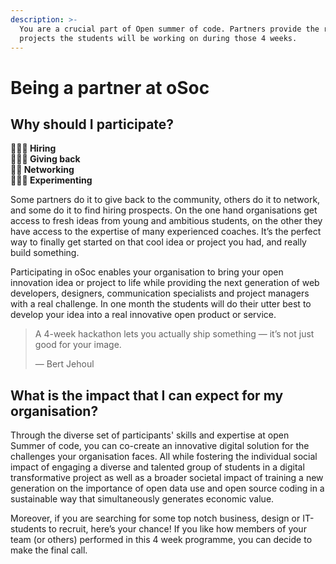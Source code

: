```yaml
---
description: >-
  You are a crucial part of Open summer of code. Partners provide the real-world
  projects the students will be working on during those 4 weeks.
---
```


# Being a partner at oSoc

## Why should I participate?

**👨🏾‍💼 Hiring  
🙇🏽‍♂️ Giving back  
🙋🏼 Networking  
👩🏻‍🔬 Experimenting**

Some partners do it to give back to the community, others do it to network, and some do it to find hiring prospects. On the one hand organisations get access to fresh ideas from young and ambitious students, on the other they have access to the expertise of many experienced coaches. It’s the perfect way to finally get started on that cool idea or project you had, and really build something.

Participating in oSoc enables your organisation to bring your open innovation idea or project to life while providing the next generation of web developers, designers, communication specialists and project managers with a real challenge. In one month the students will do their utter best to develop your idea into a real innovative open product or service.

> A 4-week hackathon lets you actually ship something — it’s not just good for your image.
>
> — Bert Jehoul

## **What is the impact that I can expect for my organisation?**

Through the diverse set of participants' skills and expertise at open Summer of code, you can co-create an innovative digital solution for the challenges your organisation faces. All while fostering the individual social impact of engaging a diverse and talented group of students in a digital transformative project as well as a broader societal impact of training a new generation on the importance of open data use and open source coding in a sustainable way that simultaneously generates economic value.

Moreover, if you are searching for some top notch business, design or IT-students to recruit, here’s your chance! If you like how members of your team \(or others\) performed in this 4 week programme, you can decide to make the final call.



